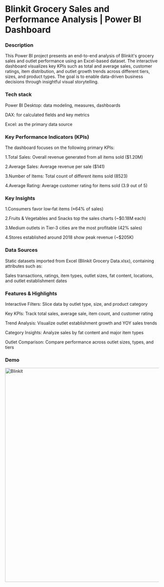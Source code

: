 # Blinkit Grocery Sales and Performance Analysis | Power BI Dashboard

### Description
This Power BI project presents an end-to-end analysis of Blinkit's grocery sales and outlet performance using an Excel-based dataset. The interactive dashboard visualizes key KPIs such as total and average sales, customer ratings, item distribution, and outlet growth trends across different tiers, sizes, and product types. The goal is to enable data-driven business decisions through insightful visual storytelling.

### Tech stack
 Power BI Desktop: data modeling, measures, dashboards
 
 DAX: for calculated fields and key metrics
 
 Excel: as the primary data source

### Key Performance Indicators (KPIs)
The dashboard focuses on the following primary KPIs:

1.Total Sales: Overall revenue generated from all items sold ($1.20M)

2.Average Sales: Average revenue per sale ($141)

3.Number of Items: Total count of different items sold (8523)

4.Average Rating: Average customer rating for items sold (3.9 out of 5)

### Key Insights
1.Consumers favor low‑fat items (≈64% of sales)

2.Fruits & Vegetables and Snacks top the sales charts (~$0.18M each)

3.Medium outlets in Tier‑3 cities are the most profitable (42% sales)

4.Stores established around 2018 show peak revenue (~$205K)

### Data Sources
Static datasets imported from Excel (Blinkit Grocery Data.xlsx), containing attributes such as:

 Sales transactions, ratings, item types, outlet sizes, fat content, locations, and outlet establishment dates

### Features & Highlights
Interactive Filters: Slice data by outlet type, size, and product category

Key KPIs: Track total sales, average sale, item count, and customer rating

Trend Analysis: Visualize outlet establishment growth and YOY sales trends

Category Insights: Analyze sales by fat content and major item types

Outlet Comparison: Compare performance across outlet sizes, types, and tiers

### Demo
<img width="1132" height="699" alt="Blinkit " src="https://github.com/user-attachments/assets/916afd07-8399-4411-a3b6-3ef9837ec7c6" />



